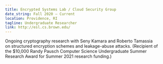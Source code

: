 ```yaml
---
title: Encrypted Systems Lab / Cloud Security Group
date_string: Fall 2020 – Current
location: Providence, RI
tagline: Undergraduate Researcher
link: http://esl.cs.brown.edu/
---
```


Ongoing cryptography research with Seny Kamara and Roberto Tamassia on structured encryption schemes and leakage-abuse attacks. (Recipient of the $10,000 Randy Pausch Computer Science Undergraduate Summer Research Award for Summer 2021 research funding.)
